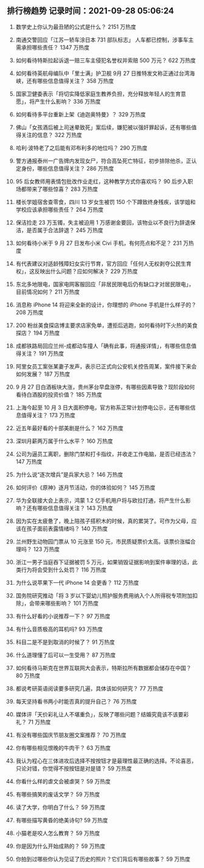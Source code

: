 
## 排行榜趋势 记录时间：2021-09-28 05:06:24
  
  1. 数学史上你认为最丑陋的公式是什么？ 2151 万热度
    
  2. 南通交警回应「江苏一轿车涂日本 731 部队标志」 人车都已控制，涉事车主需承担哪些责任？ 1347 万热度
    
  3. 如何看待特斯拉起诉退一赔三车主侵犯名誉权并索赔 500 万元？ 622 万热度
    
  4. 如何看待英航母编队中「里士满」护卫舰 9月 27 日推特发文称正通过台湾海峡，还有哪些信息值得关注？ 358 万热度
    
  5. 国家卫健委表示「将切实降低家庭生教养负担，充分释放年轻人的生育意愿」，将产生什么影响？ 336 万热度
    
  6. 如何看待多平台重新上架《迪迦奥特曼》？ 329 万热度
    
  7. 佛山「女孩酒后被上司迷晕致死」案后续，嫌犯被以强奸罪起诉，还有哪些值得关注的信息？ 322 万热度
    
  8. 哈利·波特老了之后能有邓布利多的地位吗？ 290 万热度
    
  9. 警方通报泰州一广告牌内发现女尸，符合高坠死亡特征，初步排除他杀，正认定身份，哪些信息值得关注？ 286 万热度
    
  10. 95 后女教师用表情包批改作业走红，这种教学方式你喜欢吗？ 90 后步入职场都带来了哪些惊喜？ 283 万热度
    
  11. 楼长学姐宿舍查零食，四川 13 岁女生被罚 150 个下蹲致终身残疾，该学姐和学校应该承担哪些责任？ 264 万热度
    
  12. 保洁捡走 23 万玉镯，失主被迫用 1 万感谢金要回，该物业以不良行为辞退保洁，是否属于合法辞退？ 245 万热度
    
  13. 如何看待小米于 9 月 27 日发布小米 Civi 手机，有何亮点和不足？ 231 万热度
    
  14. 有代表建议对适龄残障妇女实行节育，官方回应「任何人无权剥夺公民生育权」，这反映出什么问题？应如何解决？ 229 万热度
    
  15. 东北多地限电，国家电网客服回应「非居民限电后仍有缺口才对居民限电」，目前情况如何？ 211 万热度
    
  16. 消息称 iPhone 14 将迎来全新的设计，你理想的 iPhone 手机是什么样子的？ 208 万热度
    
  17. 200 粉丝美食探店博主要求店家免单，遭拒后逃跑，如何看待时下火热的美食探店？ 194 万热度
    
  18. 成都铁路局回应兰州-成都动车撞人「确有此事，将通报详情」，有哪些信息值得关注？ 191 万热度
    
  19. 阿里女员工案张某妻子发声，表示已正式向公安机关控告周某，案件接下来会如何发展？ 187 万热度
    
  20. 9 月 27 日白酒板块大涨，贵州茅台早盘涨停，有哪些因素导致？现阶段如何看待白酒股的投资价值？ 185 万热度
    
  21. 上海今起至 10 月 3 日大面积停电，官方称系正常计划停电公示，还有哪些信息值得关注？ 173 万热度
    
  22. 近五年最好看的十部美剧是什么？ 162 万热度
    
  23. 深圳月薪两万属于什么水平？ 160 万热度
    
  24. 公司为逼员工离职，删除门禁和打卡指纹，并收走工作电脑，是否已经违法？ 147 万热度
    
  25. 为什么说“逐次增兵”是兵家大忌？ 146 万热度
    
  26. 如何评价《原神》逐月节活动，你的体验如何？ 145 万热度
    
  27. 华为全联接大会上表示，鸿蒙 1.2 亿手机用户将与欧拉打通，将产生什么影响？还有哪些信息值得关注？ 143 万热度
    
  28. 因为实在太疲惫了，晚上陪孩子搭积木的时候，真的累哭了。可作为父母，应该在孩子面前表露情绪吗？ 140 万热度
    
  29. 兰州野生动物园门票从 10 元涨至 150 元，市民质疑票价太高。该票价涨幅合理吗？ 123 万热度
    
  30. 浙江一男子当庭吞下证据被罚 5 万元，如果销毁证据影响到案件审理的话，此类行为将会受到什么处罚？ 116 万热度
    
  31. 为什么说苹果下一代 iPhone 14 会更香？ 112 万热度
    
  32. 国务院研究推动「将 3 岁以下婴幼儿照护服务费用纳入个人所得税专项附加扣除」，会带来哪些影响？ 101 万热度
    
  33. 有什么好看的小说推荐一下？ 97 万热度
    
  34. 有什么音质极高的耳机吗? 93 万热度
    
  35. 科目二是不是到取消的时候了？ 91 万热度
    
  36. 什么道理懂了后可以一生受用？ 87 万热度
    
  37. 如何看待马斯克在世界互联网大会表示，特斯拉所有数据都会储存在中国？ 80 万热度
    
  38. 都说考研英语阅读要多研究几遍，具体该如何研究？ 77 万热度
    
  39. 每天坚持看书两小时能否真的提升自己？ 76 万热度
    
  40. 媒体评「天价彩礼让人不堪重负」，反映了哪些问题？结婚究竟该不该要彩礼？ 71 万热度
    
  41. 有没有哪些国庆节朋友圈文案推荐？ 70 万热度
    
  42. 你有哪些相见恨晚的牛肉干？ 63 万热度
    
  43. 我认为程心在三体进攻后选择不按按钮才是最理性最正确的选择。不论喜恶，只论对错，你觉得不按按钮是对是错？ 59 万热度
    
  44. 你看什么样的虐文会被虐哭？ 59 万热度
    
  45. 有哪些搞笑的废话文学？ 59 万热度
    
  46. 读了大学，你明白了什么？ 59 万热度
    
  47. 有哪些描写黄昏的绝美诗句? 59 万热度
    
  48. 小猫老是咬人怎么教育？ 59 万热度
    
  49. 你是因为什么开始成熟的？ 59 万热度
    
  50. 你拍到过哪些你认为见证了历史的照片？它们背后有哪些故事？ 59 万热度
    
